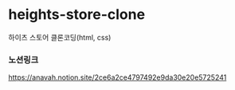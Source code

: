 # heights-store-clone
하이츠 스토어 클론코딩(html, css)

### 노션링크
https://anavah.notion.site/2ce6a2ce4797492e9da30e20e5725241
